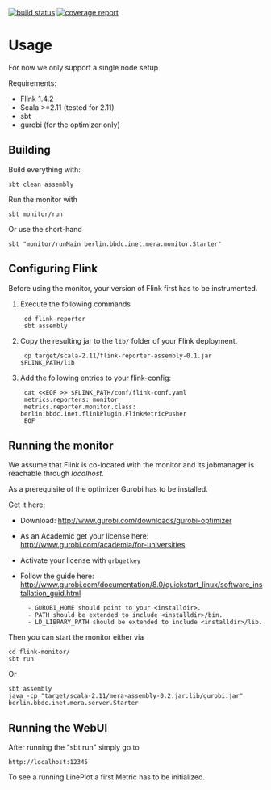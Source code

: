 [![build status](https://gitlab.inet.tu-berlin.de/flink/mera-monitor/badges/master/build.svg)](https://gitlab.inet.tu-berlin.de/flink/mera-monitor/pipelines)
[![coverage report](https://gitlab.inet.tu-berlin.de/flink/mera-monitor/badges/master/coverage.svg)](https://flink.gitlab.inet.tu-berlin.de/mera-monitor)

# Usage

For now we only support a single node setup

Requirements:
- Flink 1.4.2
- Scala >=2.11 (tested for 2.11)
- sbt
- gurobi (for the optimizer only)

## Building 

Build everything with:

    sbt clean assembly

Run the monitor with

    sbt monitor/run

Or use the short-hand

    sbt "monitor/runMain berlin.bbdc.inet.mera.monitor.Starter"

## Configuring Flink

Before using the monitor, your version of Flink first has to be instrumented.

1. Execute the following commands

        cd flink-reporter
        sbt assembly

2. Copy the resulting jar to the `lib/` folder of your Flink deployment. 

        cp target/scala-2.11/flink-reporter-assembly-0.1.jar $FLINK_PATH/lib

3. Add the following entries to your flink-config:

        cat <<EOF >> $FLINK_PATH/conf/flink-conf.yaml
        metrics.reporters: monitor
        metrics.reporter.monitor.class: berlin.bbdc.inet.flinkPlugin.FlinkMetricPusher
        EOF 

## Running the monitor

We assume that Flink is co-located with the monitor and its jobmanager is reachable through _localhost_.

As a prerequisite of the optimizer Gurobi has to be installed.

Get it here:

- Download: http://www.gurobi.com/downloads/gurobi-optimizer
- As an Academic get your license here: http://www.gurobi.com/academia/for-universities
- Activate your license with `grbgetkey`
- Follow the guide here: http://www.gurobi.com/documentation/8.0/quickstart_linux/software_installation_guid.html

        - GUROBI_HOME should point to your <installdir>.
        - PATH should be extended to include <installdir>/bin.
        - LD_LIBRARY_PATH should be extended to include <installdir>/lib.

Then you can start the monitor either via

    cd flink-monitor/
    sbt run 

Or 

    sbt assembly
    java -cp "target/scala-2.11/mera-assembly-0.2.jar:lib/gurobi.jar" berlin.bbdc.inet.mera.server.Starter

## Running the WebUI

After running the "sbt run" simply go to 
    
    http://localhost:12345
   
To see a running LinePlot a first Metric has to be initialized. 

